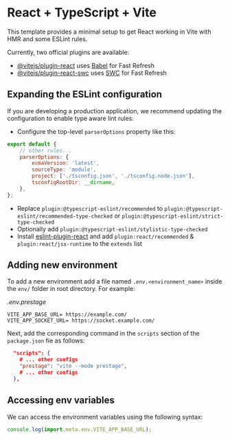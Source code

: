 # React + TypeScript + Vite

This template provides a minimal setup to get React working in Vite with HMR and some ESLint rules.

Currently, two official plugins are available:

-   [@vitejs/plugin-react](https://github.com/vitejs/vite-plugin-react/blob/main/packages/plugin-react/README.md) uses [Babel](https://babeljs.io/) for Fast Refresh
-   [@vitejs/plugin-react-swc](https://github.com/vitejs/vite-plugin-react-swc) uses [SWC](https://swc.rs/) for Fast Refresh

## Expanding the ESLint configuration

If you are developing a production application, we recommend updating the configuration to enable type aware lint rules:

-   Configure the top-level `parserOptions` property like this:

```js
export default {
	// other rules...
	parserOptions: {
		ecmaVersion: 'latest',
		sourceType: 'module',
		project: ['./tsconfig.json', './tsconfig.node.json'],
		tsconfigRootDir: __dirname,
	},
};
```

-   Replace `plugin:@typescript-eslint/recommended` to `plugin:@typescript-eslint/recommended-type-checked` or `plugin:@typescript-eslint/strict-type-checked`
-   Optionally add `plugin:@typescript-eslint/stylistic-type-checked`
-   Install [eslint-plugin-react](https://github.com/jsx-eslint/eslint-plugin-react) and add `plugin:react/recommended` & `plugin:react/jsx-runtime` to the `extends` list

## Adding new environment

To add a new environment add a file named `.env.<environment_name>` inside the `env/` folder in root directory. For example:

_.env.prestage_

```text
VITE_APP_BASE_URL= https://example.com/
VITE_APP_SOCKET_URL= https://socket.example.com/
```

Next, add the corresponding command in the `scripts` section of the `package.json` fie as follows:

```json
  "scripts": {
    # ... other configs
    "prestage": "vite --mode prestage",
    # ... other configs
  },
```

## Accessing env variables

We can access the environment variables using the following syntax:

```js
console.log(import.meta.env.VITE_APP_BASE_URL);
```
